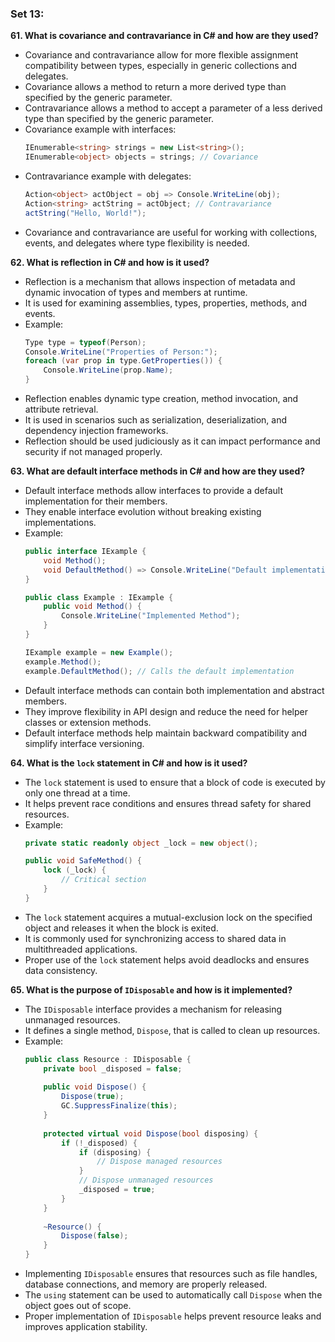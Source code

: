 ### Set 13:

**61. What is covariance and contravariance in C# and how are they used?**
- Covariance and contravariance allow for more flexible assignment compatibility between types, especially in generic collections and delegates.
- Covariance allows a method to return a more derived type than specified by the generic parameter.
- Contravariance allows a method to accept a parameter of a less derived type than specified by the generic parameter.
- Covariance example with interfaces:
  ```csharp
  IEnumerable<string> strings = new List<string>();
  IEnumerable<object> objects = strings; // Covariance
  ```
- Contravariance example with delegates:
  ```csharp
  Action<object> actObject = obj => Console.WriteLine(obj);
  Action<string> actString = actObject; // Contravariance
  actString("Hello, World!");
  ```
- Covariance and contravariance are useful for working with collections, events, and delegates where type flexibility is needed.

**62. What is reflection in C# and how is it used?**
- Reflection is a mechanism that allows inspection of metadata and dynamic invocation of types and members at runtime.
- It is used for examining assemblies, types, properties, methods, and events.
- Example:
  ```csharp
  Type type = typeof(Person);
  Console.WriteLine("Properties of Person:");
  foreach (var prop in type.GetProperties()) {
      Console.WriteLine(prop.Name);
  }
  ```
- Reflection enables dynamic type creation, method invocation, and attribute retrieval.
- It is used in scenarios such as serialization, deserialization, and dependency injection frameworks.
- Reflection should be used judiciously as it can impact performance and security if not managed properly.

**63. What are default interface methods in C# and how are they used?**
- Default interface methods allow interfaces to provide a default implementation for their members.
- They enable interface evolution without breaking existing implementations.
- Example:
  ```csharp
  public interface IExample {
      void Method();
      void DefaultMethod() => Console.WriteLine("Default implementation");
  }
  
  public class Example : IExample {
      public void Method() {
          Console.WriteLine("Implemented Method");
      }
  }
  
  IExample example = new Example();
  example.Method();
  example.DefaultMethod(); // Calls the default implementation
  ```
- Default interface methods can contain both implementation and abstract members.
- They improve flexibility in API design and reduce the need for helper classes or extension methods.
- Default interface methods help maintain backward compatibility and simplify interface versioning.

**64. What is the `lock` statement in C# and how is it used?**
- The `lock` statement is used to ensure that a block of code is executed by only one thread at a time.
- It helps prevent race conditions and ensures thread safety for shared resources.
- Example:
  ```csharp
  private static readonly object _lock = new object();
  
  public void SafeMethod() {
      lock (_lock) {
          // Critical section
      }
  }
  ```
- The `lock` statement acquires a mutual-exclusion lock on the specified object and releases it when the block is exited.
- It is commonly used for synchronizing access to shared data in multithreaded applications.
- Proper use of the `lock` statement helps avoid deadlocks and ensures data consistency.

**65. What is the purpose of `IDisposable` and how is it implemented?**
- The `IDisposable` interface provides a mechanism for releasing unmanaged resources.
- It defines a single method, `Dispose`, that is called to clean up resources.
- Example:
  ```csharp
  public class Resource : IDisposable {
      private bool _disposed = false;
      
      public void Dispose() {
          Dispose(true);
          GC.SuppressFinalize(this);
      }
      
      protected virtual void Dispose(bool disposing) {
          if (!_disposed) {
              if (disposing) {
                  // Dispose managed resources
              }
              // Dispose unmanaged resources
              _disposed = true;
          }
      }
      
      ~Resource() {
          Dispose(false);
      }
  }
  ```
- Implementing `IDisposable` ensures that resources such as file handles, database connections, and memory are properly released.
- The `using` statement can be used to automatically call `Dispose` when the object goes out of scope.
- Proper implementation of `IDisposable` helps prevent resource leaks and improves application stability.
